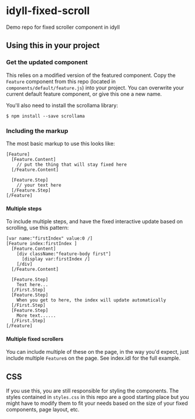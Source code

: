 # idyll-fixed-scroll
Demo repo for fixed scroller component in idyll

## Using this in your project

### Get the updated component

This relies on a modified version of the featured component. Copy the `Feature` component from this repo (located in `components/default/feature.js`) into your project. You can overwrite your current default feature component, or give this one a new name.

You'll also need to install the scrollama library:

```
$ npm install --save scrollama
```

### Including the markup

The most basic markup to use this looks like:

```
[Feature]
  [Feature.Content]
    // put the thing that will stay fixed here
  [/Feature.Content]

  [Feature.Step]
    // your text here
  [/Feature.Step]
[/Feature]
```

#### Multiple steps

To include multiple steps, and have the fixed interactive update based on scrolling, use this pattern:


```
[var name:"firstIndex" value:0 /]
[Feature index:firstIndex ]
  [Feature.Content]
    [div className:"feature-body first"]
      [display var:firstIndex /]
    [/div]
  [/Feature.Content]

  [Feature.Step]
    Text here...
  [/First.Step]
  [Feature.Step]
    When you get to here, the index will update automatically
  [/First.Step]
  [Feature.Step]
    More text......
  [/First.Step]
[/Feature]
```


#### Multiple fixed scrollers

You can include multiple of these on the page, in the way you'd expect, just include multiple `Feature`s on the page. See index.idl for the full example.


## CSS

If you use this, you are still responsible for styling the components. The styles contained in `styles.css` in this repo are a good starting place but you might have to modify them to fit your needs based on the size of your fixed components, page layout, etc.
